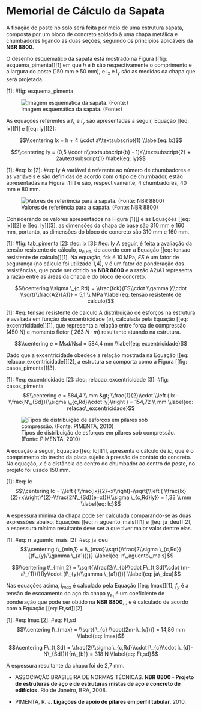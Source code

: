 # Memorial de Cálculo da Sapata

A fixação do poste no solo será feita por meio de uma estrutura sapata,
composta por um bloco de concreto soldado à uma chapa metálica e
chumbadores ligando as duas seções, seguindo os princípios aplicáveis da
**NBR 8800**.

O desenho esquemático da sapata está mostrado na Figura
[\[fig: esquema\_pimenta\]][1] em que *h* e *b* são respectivamente o
comprimento e a largura do poste (150 mm e 50 mm), e l<sub>x</sub> e l<sub>y</sub> são as medidas da chapa que será projetada.

[1]: #fig: esquema_pimenta
<figure>
<img src="figuras/estrutura/esquema_sapata.png" id="fig: esquema_pimenta" alt="Imagem esquemática da sapata. (Fonte:)" /><figcaption aria-hidden="true">Imagem esquemática da sapata. (Fonte:<span class="citation" data-cites="pimenta"></span>)</figcaption>
</figure>

As equações referentes à *I<sub>*x*</sub>* e *I<sub>*y*</sub>* são
apresentadas a seguir, Equação [\[eq: lx\]][1] e [\[eq: ly\]][2]:

$$\\centering
    lx = h + 4 \\cdot a\\textsubscript{1}
    \\label{eq: lx}$$

$$\\centering
    ly = (0,5 \\cdot n\\textsubscript{b} - 1)a\\textsubscript{2} + 2a\\textsubscript{1}
    \\label{eq: ly}$$

  [1]: #eq: lx
  [2]: #eq: ly
A variável é referente ao número de chumbadores e as variáveis e são
definidas de acordo com o tipo de chumbador, estão apresentadas na
Figura [1][] e são, respectivamente, 4 chumbadores, 40 mm e 80 mm.

<figure>
<img src="figuras/estrutura/tab_pimenta.png" id="fig: tab_pimenta" alt="Valores de referência para a sapata. (Fonte: NBR 8800)" /><figcaption aria-hidden="true">Valores de referência para a sapata. (Fonte: NBR 8800)</figcaption>
</figure>

Considerando os valores apresentados na Figura [1][] e as Equações
[\[eq: lx\]][2] e [\[eq: ly\]][3], as dimensões da chapa de base são 310
mm e 160 mm, portanto, as dimensões do bloco de concreto são 310 mm e
160 mm.

  [1]: #fig: tab_pimenta
  [2]: #eq: lx
  [3]: #eq: ly
A seguir, é feita a avaliação da tensão resistente de cálculo,
*σ*<sub>c,Rd</sub>, de acordo com a Equação
[\[eq: tensao resistente de calculo\]][1]. Na equação, fck é 10 MPa,
*FS* é um fator de segurança (no cálculo foi utilizado 1,4), *γ* é um
fator de ponderação das resistências, que pode ser obtido na **NBR
8800** e a razão A2/A1 representa a razão entre as áreas da chapa e do
bloco de concreto.

$$\\centering
    \\sigma \_{c,Rd} = \\frac{fck}{FS\\cdot \\gamma }\\cdot \\sqrt{\\frac{A2}{A1}} = 5,1 \\ MPa
    \\label{eq: tensao resistente de calculo}$$

  [1]: #eq: tensao resistente de calculo
A distribuição de esforços na estrutura é avaliada em função da
excentricidade (*e*), calculada pela Equação
[\[eq: excentricidade\]][1], que representa a relação entre força de
compressão (450 N) e momento fletor ( 263 *N* ⋅ *m*) resultante atuando
na estrutura.

$$\\centering
    e = Msd/Nsd = 584,4 mm
    \\label{eq: excentricidade}$$

Dado que a excentricidade obedece a relação mostrada na Equação
[\[eq: relacao\_excentricidade\]][2], a estrutura se comporta como a
Figura [\[fig: casos\_pimenta\]][3].

  [1]: #eq: excentricidade
  [2]: #eq: relacao_excentricidade
  [3]: #fig: casos_pimenta
$$\\centering
    e = 584,4 \\ mm &gt; \\frac{1}{2}\\cdot \\left ( lx - \\frac{N\_{Sd}}{\\sigma \_{c,Rd}\\cdot ly}\\right ) = 154,72 \\ mm
    \\label{eq: relacao\_excentricidade}$$

<figure>
<img src="figuras/estrutura/casos_pimenta.png" id="fig: casos_pimenta" alt="Tipos de distribuição de esforços em pilares sob compressão. (Fonte: PIMENTA, 2010)" /><figcaption aria-hidden="true">Tipos de distribuição de esforços em pilares sob compressão. (Fonte: PIMENTA, 2010)</figcaption>
</figure>

A equação a seguir, Equação [\[eq: lc\]][1], apresenta o cálculo de
*lc*, que é o comprimento do trecho da placa sujeito à pressão de
contato do concreto. Na equação, *x* é a distância do centro do
chumbador ao centro do poste, no projeto foi usado 150 mm.

  [1]: #eq: lc
$$\\centering
    lc = \\left ( \\frac{lx}{2}+x\\right)-\\sqrt{\\left ( \\frac{lx}{2}+x\\right)^{2}-\\frac{2N\_{Sd}(e+x))}{\\sigma \_{c,Rd}ly}} = 1,33 \\ mm
    \\label{eq: lc}$$

A espessura mínima da chapa pode ser calculada comparando-se as duas
expressões abaixo, Equações [\[eq: n\_aguento\_mais\]][1] e
[\[eq: ja\_deu\]][2], a espessura mínima resultante deve ser a que tiver
maior valor dentre elas.

  [1]: #eq: n_aguento_mais
  [2]: #eq: ja_deu
$$\\centering
    t\_{min,1} = l\_{max}\\sqrt{\\frac{2\\sigma \_{c,Rd}}{(f\_{y}/\\gamma \_{a1}))}}
    \\label{eq: n\_aguento\_mais}$$

$$\\centering
    t\_{min,2} = \\sqrt{\\frac{2n\_{b}\\cdot F\_{t,Sd}\\cdot (m-a\_{1}))}{ly\\cdot (f\_{y}/\\gamma \_{a1}))}}
    \\label{eq: ja\_deu}$$

Nas equações acima, *l<sub>max</sub>* é calculado pela Equação
[\[eq: lmax\]][1], *f<sub>y</sub>* é a tensão de escoamento do aço da
chapa *γ*<sub>a<sub>1</sub></sub> é um coeficiente de ponderação que
pode ser obtido na **NBR 8800**, , e é calculado de acordo com a Equação
[\[eq: Ft,sd\]][2].

  [1]: #eq: lmax
  [2]: #eq: Ft,sd
$$\\centering
    l\_{max} = \\sqrt{l\_{c} \\cdot(2m-l\_{c}))} = 14,86 mm
    \\label{eq: lmax}$$

$$\\centering
    F\_{t,Sd} = \\frac{2(\\sigma \_{c,Rd}\\cdot l\_{c}\\cdot l\_{d}-N\_{Sd}))}{n\_{b}} = 318 N
    \\label{eq: Ft,sd}$$

A espessura resultante da chapa foi de 2,7 mm.

* ASSOCIAÇÃO BRASILEIRA DE NORMAS TÉCNICAS. **NBR 8800 - Projeto de estruturas de aço e de estruturas mistas de aço e concreto de edifícios.** Rio de Janeiro, BRA, 2008.

* PIMENTA, R. J. **Ligações de apoio de pilares em perfil tubular.** 2010.
